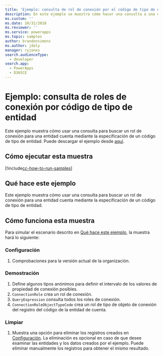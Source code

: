 ```yaml
---
title: 'Ejemplo: consulta de rol de conexión por el código de tipo de entidad (Common Data Service para aplicaciones) | Microsoft Docs'
description: En este ejemplo se muestra cómo hacer una consulta a una conexión
ms.custom: ''
ms.date: 10/31/2018
ms.reviewer: ''
ms.service: powerapps
ms.topic: samples
author: brandonsimons
ms.author: jdaly
manager: ryjones
search.audienceType:
  - developer
search.app:
  - PowerApps
  - D365CE
---
```

# <a name="sample-query-connection-roles-by-entity-type-code"></a>Ejemplo: consulta de roles de conexión por código de tipo de entidad

Este ejemplo muestra cómo usar una consulta para buscar un rol de conexión para una entidad cuenta mediante la especificación de un código de tipo de entidad. Puede descargar el ejemplo desde [aquí](https://github.com/Microsoft/PowerApps-Samples/tree/master/cds/orgsvc/C%23/QueryRoleByEntityType).

## <a name="how-to-run-this-sample"></a>Cómo ejecutar esta muestra

[!include[cc-how-to-run-samples](../../includes/cc-how-to-run-samples.md)]

## <a name="what-this-sample-does"></a>Qué hace este ejemplo

Este ejemplo muestra cómo usar una consulta para buscar un rol de conexión para una entidad cuenta mediante la especificación de un código de tipo de entidad.

## <a name="how-this-sample-works"></a>Cómo funciona esta muestra

Para simular el escenario descrito en [Qué hace este ejemplo](#what-this-sample-does), la muestra hará lo siguiente:

### <a name="setup"></a>Configuración

1. Comprobaciones para la versión actual de la organización.

### <a name="demonstrate"></a>Demostración

1. Define algunos tipos anónimos para definir el intervalo de los valores de propiedad de conexión posibles.
2. `ConnectionRole` crea un rol de conexión.
3. `QueryExpression` consulta todos los roles de conexión.
4. `ConnectionRoleObjectTypeCode` crea un rol de tipo de objeto de conexión del registro del código de la entidad de cuenta. 

### <a name="clean-up"></a>Limpiar

1. Muestra una opción para eliminar los registros creados en [Configuración](#setup).
    La eliminación es opcional en caso de que desee examinar las entidades y los datos creados por el ejemplo. Puede eliminar manualmente los registros para obtener el mismo resultado.
